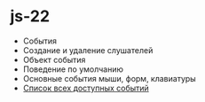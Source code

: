 # js-22

- События
- Создание и удаление слушателей
- Объект события
- Поведение по умолчанию
- Основные события мыши, форм, клавиатуры
- [Список всех доступных событий](https://developer.mozilla.org/en-US/docs/Web/Events)
